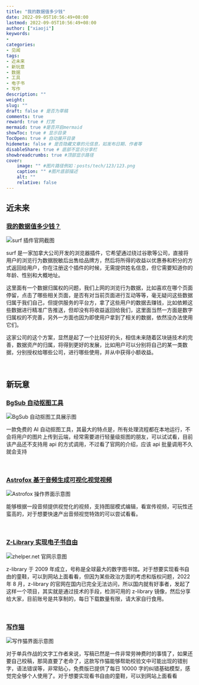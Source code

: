 ```yaml
---
title: "我的数据值多少钱"
date: 2022-09-05T10:56:49+08:00
lastmod: 2022-09-05T10:56:49+08:00
author: ["xiaoji"]
keywords: 
- 
categories: 
- 见闻
tags: 
- 近未来
- 新玩意
- 数据
- 工具
- 电子书
- 写作
description: ""
weight:
slug: ""
draft: false # 是否为草稿
comments: true
reward: true # 打赏
mermaid: true #是否开启mermaid
showToc: true # 显示目录
TocOpen: true # 自动展开目录
hidemeta: false # 是否隐藏文章的元信息，如发布日期、作者等
disableShare: true # 底部不显示分享栏
showbreadcrumbs: true #顶部显示路径
cover:
    image: "" #图片路径例如：posts/tech/123/123.png
    caption: "" #图片底部描述
    alt: ""
    relative: false
---
```





## 近未来

### [我的数据值多少钱？](https://www.joinsurf.com/)

![surf 插件官网截图](e759c587.png)

surf 是一家加拿大公司开发的浏览器插件，它希望通过绕过谷歌等公司，直接将用户的浏览行为数据脱敏后出售给品牌方，然后将所得的收益以优惠券和积分的方式返回给用户，你在注册这个插件的时候，无需提供姓名信息，但它需要知道你的年龄、性别和大概地址。

这里面有一个数据归属权的问题，我们上网的浏览行为数据，比如喜欢在哪个页面停留，点击了哪些相关页面，是否有对当前页面进行互动等等，毫无疑问这些数据归属于我们自己，但提供服务的平台方，拿了这些用户的数据去赚钱，比如依赖这些数据进行精准广告推送，但却没有将收益返回给我们，这里面当然一方面是数字归属权的不完善，另外一方面也因为即使用户拿到了相关的数据，依然没办法使用它们。

这家公司的这个方案，显然是起了一个比较好的头，相信未来随着区块链技术的完善，数据资产的归属，将得到更好的发展，比如用户可以分别将自己的某一类数据，分别授权给哪些公司，进行哪些使用，并从中获得小额收益。

<br/>

## 新玩意

### [BgSub 自动抠图工具](https://bgsub.cn/)

![BgSub 自动抠图工具展示图](0c0c7592.png)

一款免费的 AI 自动抠图工具，其最大的特点是，所有处理流程都在本地运行，不会将用户的图片上传到云端，经常需要进行轻量级抠图的朋友，可以试试看，目前该产品还不支持用 api 的方式调用，不过看了官网的介绍，应该 api 批量调用不久就会支持

<br/>

### [Astrofox 基于音频生成可视化视觉视频](https://astrofox.io/)

![Astrofox 操作界面示意图](bc8c3945.png)

能够根据一段音频提供视觉化的视频，支持图层模式编辑，看宣传视频，可玩性还蛮高的，对于想要快速产出音频视觉特效的可以尝试看看。


<br/>

### [Z-Library 实现电子书自由](https://www.zhelper.net/)

![[zhelper.net](http://zhelper.net/) 官网示意图](f16dd68b.png)

z-library 于 2009 年成立，号称是全球最大的数字图书馆。对于想要实现看书自由的童鞋，可以到网站上面看看，但因为某些政治方面的考虑和版权问题，2022 年 8 月，z-library 的官网在国内已完全无法访问，所以国内就有好事者，发起了这样一个项目，其实就是通过技术的手段，检测可用的 z-library 镜像，然后分享给大家，目前账号是共享制的，每日下载数量有限，请大家自行食用。

<br/>

### [写作猫](https://www.xiezuocat.com/)

![写作猫界面示意图](b340decf.png)

对于单兵作战的文字工作者来说，写稿已然是一件非常劳神费时的事情了，如果还要自己校稿，那简直要了老命了，这款写作猫能够帮助校验文中可能出现的错别字，语法错误等，非常贴心，免费版已提供了每日 10000 字的纠错基础模型，感觉完全够个人使用了。对于想要实现看书自由的童鞋，可以到网站上面看看

<br/>

